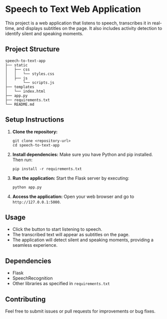 # Speech to Text Web Application

This project is a web application that listens to speech, transcribes it in real-time, and displays subtitles on the page. It also includes activity detection to identify silent and speaking moments.

## Project Structure

```
speech-to-text-app
├── static
│   ├── css
│   │   └── styles.css
│   ├── js
│       └── scripts.js
├── templates
│   └── index.html
├── app.py
├── requirements.txt
└── README.md
```

## Setup Instructions

1. **Clone the repository:**
   ```
   git clone <repository-url>
   cd speech-to-text-app
   ```

2. **Install dependencies:**
   Make sure you have Python and pip installed. Then run:
   ```
   pip install -r requirements.txt
   ```

3. **Run the application:**
   Start the Flask server by executing:
   ```
   python app.py
   ```

4. **Access the application:**
   Open your web browser and go to `http://127.0.0.1:5000`.

## Usage

- Click the button to start listening to speech.
- The transcribed text will appear as subtitles on the page.
- The application will detect silent and speaking moments, providing a seamless experience.

## Dependencies

- Flask
- SpeechRecognition
- Other libraries as specified in `requirements.txt`

## Contributing

Feel free to submit issues or pull requests for improvements or bug fixes.
